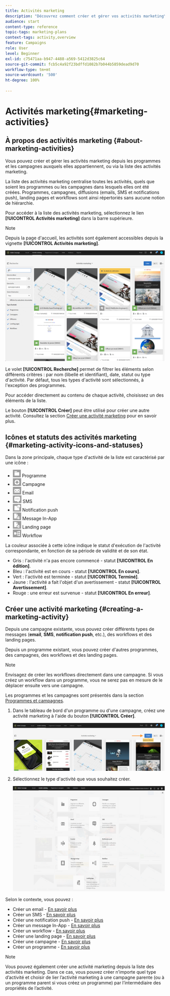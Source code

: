 ```yaml
---
title: Activités marketing
description: "Découvrez comment créer et gérer vos activités marketing\_: campagnes, diffusions email, SMS et par notification push, landing pages, workflows. Vous pouvez facilement créer et modifier une activité, et en consulter l’état et la validité."
audience: start
content-type: reference
topic-tags: marketing-plans
context-tags: activity,overview
feature: Campaigns
role: User
level: Beginner
exl-id: c75471aa-b947-4488-a569-5412d3825c64
source-git-commit: fcb5c4a92f23bdffd1082b7b044b5859dead9d70
workflow-type: tm+mt
source-wordcount: '500'
ht-degree: 100%

---
```


# Activités marketing{#marketing-activities}

## À propos des activités marketing {#about-marketing-activities}

Vous pouvez créer et gérer les activités marketing depuis les programmes et les campagnes auxquels elles appartiennent, ou via la liste des activités marketing.

La liste des activités marketing centralise toutes les activités, quels que soient les programmes ou les campagnes dans lesquels elles ont été créées. Programmes, campagnes, diffusions (emails, SMS et notifications push), landing pages et workflows sont ainsi répertoriés sans aucune notion de hiérarchie.

Pour accéder à la liste des activités marketing, sélectionnez le lien **[!UICONTROL Activités marketing]** dans la barre supérieure.

>[!NOTE]
>
>Depuis la page d&#39;accueil, les activités sont également accessibles depuis la vignette **[!UICONTROL Activités marketing]**.

![](assets/marketing_activities.png)

Le volet **[!UICONTROL Recherche]** permet de filtrer les éléments selon différents critères : par nom (libellé et identifiant), date, statut ou type d&#39;activité. Par défaut, tous les types d&#39;activité sont sélectionnés, à l&#39;exception des programmes.

Pour accéder directement au contenu de chaque activité, choisissez un des éléments de la liste.

Le bouton **[!UICONTROL Créer]** peut être utilisé pour créer une autre activité. Consultez la section [Créer une activité marketing](#creating-a-marketing-activity) pour en savoir plus.

## Icônes et statuts des activités marketing       {#marketing-activity-icons-and-statuses}

Dans la zone principale, chaque type d&#39;activité de la liste est caractérisé par une icône :

* ![](assets/marketing_program_icon.png) Programme
* ![](assets/marketing_campaign_icon.png) Campagne
* ![](assets/marketing_email_icon.png) Email
* ![](assets/marketing_sms_icon.png) SMS
* ![](assets/marketing_push_icon.png) Notification push
* ![](assets/marketing_lp_icon.png) Message In-App
* ![](assets/marketing_lp_icon.png) Landing page
* ![](assets/marketing_workflow_icon.png) Workflow

La couleur associée à cette icône indique le statut d&#39;exécution de l&#39;activité correspondante, en fonction de sa période de validité et de son état.

* Gris : l&#39;activité n&#39;a pas encore commencé - statut **[!UICONTROL En édition]**.
* Bleu : l&#39;activité est en cours - statut **[!UICONTROL En cours]**.
* Vert : l&#39;activité est terminée - statut **[!UICONTROL Terminé]**.
* Jaune : l&#39;activité a fait l&#39;objet d&#39;un avertissement - statut **[!UICONTROL Avertissement]**.
* Rouge : une erreur est survenue - statut **[!UICONTROL En erreur]**.

## Créer une activité marketing {#creating-a-marketing-activity}

Depuis une campagne existante, vous pouvez créer différents types de messages (**email**, **SMS**, **notification push**, etc.), des workflows et des landing pages.

Depuis un programme existant, vous pouvez créer d&#39;autres programmes, des campagnes, des workflows et des landing pages.

>[!NOTE]
>
>Envisagez de créer les workflows directement dans une campagne. Si vous créez un workflow dans un programme, vous ne serez pas en mesure de le déplacer ensuite vers une campagne.

Les programmes et les campagnes sont présentés dans la section [Programmes et campagnes](../../start/using/programs-and-campaigns.md).

1. Dans le tableau de bord d&#39;un programme ou d&#39;une campagne, créez une activité marketing à l&#39;aide du bouton **[!UICONTROL Créer]**.

   ![](assets/marketing_activiy_creation_1.png)

1. Sélectionnez le type d&#39;activité que vous souhaitez créer.

   ![](assets/marketing_activiy_creation_2.png)

Selon le contexte, vous pouvez :

* Créer un email - [En savoir plus](../../channels/using/creating-an-email.md)
* Créer un SMS - [En savoir plus](../../channels/using/creating-an-sms-message.md)
* Créer une notification push - [En savoir plus](../../channels/using/preparing-and-sending-a-push-notification.md)
* Créer un message In-App - [En savoir plus](../../channels/using/about-in-app-messaging.md)
* Créer un workflow - [En savoir plus](../../automating/using/building-a-workflow.md#creating-a-workflow)
* Créer une landing page - [En savoir plus](../../channels/using/getting-started-with-landing-pages.md)
* Créer une campagne - [En savoir plus](../../start/using/programs-and-campaigns.md#creating-a-campaign)
* Créer un programme - [En savoir plus](../../start/using/programs-and-campaigns.md#creating-a-program)

>[!NOTE]
>
>Vous pouvez également créer une activité marketing depuis la liste des activités marketing. Dans ce cas, vous pouvez créer n’importe quel type d’activité et choisir de lier l’activité marketing à une campagne parente (ou à un programme parent si vous créez un programme) par l’intermédiaire des propriétés de l’activité.
